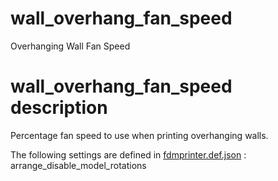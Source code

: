 

# wall_overhang_fan_speed
Overhanging Wall Fan Speed


# wall_overhang_fan_speed description
Percentage fan speed to use when printing overhanging walls.

The following settings are defined in [fdmprinter.def.json](https://github.com/smartavionics/Cura/blob/mb-master/resources/definitions/fdmprinter.def.json) : arrange_disable_model_rotations

